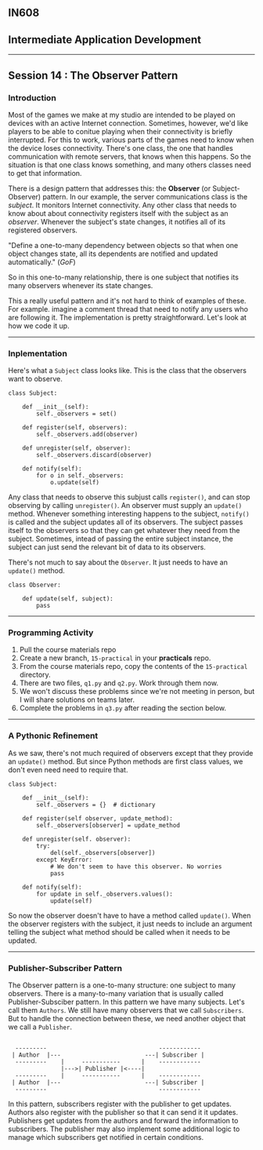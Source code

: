 ## IN608
## Intermediate Application Development
---

## Session 14 :  The Observer Pattern

### Introduction

Most of the games we make at my studio are intended to be played on devices with an active Internet connection. Sometimes, however, we'd like players to be able to conitue playing when their connectivity is briefly interrupted. For this to work, various parts of the games need to know when the device loses connectivity. There's one class, the one that handles communication with remote servers, that knows when this happens. So the situation is that one class knows something, and many others classes need to get that information.

There is a design pattern that addresses this: the **Observer** (or Subject-Observer) pattern. In our example, the server communications class is the *subject*. It monitors Internet connectivity. Any other class that needs to know about about connectivity registers itself with the subject as an *observer*. Whenever the subject's state changes, it notifies all of its registered observers.

"Define a one-to-many dependency between objects so that when one object changes state, all its dependents are notified and updated automatically." (*GoF*)

So in this one-to-many relationship, there is one subject that notifies its many observers whenever its state changes.

This a really useful pattern and it's not hard to think of examples of these. For example. imagine a comment thread that need to notify any users who are following it. The implementation is pretty straightforward. Let's look at how we code it up.

---
### Inplementation

Here's what a `Subject` class looks like. This is the class that the observers want to observe.

```
class Subject:

    def __init__(self):
        self._observers = set()

    def register(self, observers):
        self._observers.add(observer)

    def unregister(self, observer):
        self._observers.discard(observer)

    def notify(self):
        for o in self._observers:
            o.update(self)
```
Any class that needs to observe this subjust calls `register()`, and can stop observing by calling `unregister()`. An observer must supply an `update()` method. Whenever something interesting happens to the subject, `notify()` is called and the subject updates all of its observers. The subject passes itself to the observers so that they can get whatever they need from the subject.  Sometimes, intead of passing the entire subject instance, the subject can just send the relevant bit of data to its observers.

There's not much to say about the `Observer`. It just needs to have an `update()` method.

```
class Observer:

    def update(self, subject):
        pass
```        


---

### Programming Activity
  1. Pull the course materials repo
  2. Create a new branch, `15-practical` in your **practicals** repo.
  3. From the course materials repo, copy the contents of the `15-practical` directory.
  4. There are two files, `q1.py` and `q2.py`. Work through them now.
  5. We won't discuss these problems since we're not meeting in person, but I will share solutions on teams later.
  6. Complete the problems in `q3.py` after reading the section below.

---

### A Pythonic Refinement

As we saw, there's not much required of observers except that they provide an `update()` method. But since Python methods are first
class values, we don't even need need to require that. 

```
class Subject:

    def __init__(self):
        self._observers = {}  # dictionary

    def register(self observer, update_method):
        self._observers[observer] = update_method

    def unregister(self. observer):
        try:
            del(self._observers[observer])
        except KeyError:
            # We don't seem to have this observer. No worries
            pass
    
    def notify(self):
        for update in self._observers.values():
            update(self)
```

So now the observer doesn't have to have a method called `update()`. When the observer registers with the subject, it just needs to include an argument telling the subject what method should be called when it needs to be updated.

---
### Publisher-Subscriber Pattern
The Observer pattern is a one-to-many structure: one subject to many observers. There is a many-to-many variation that is usually called Publisher-Subsciber pattern.  In this pattern we have many subjects. Let's call them `Authors`.  We still have many observers that we call `Subscribers`. But to handle the connection between these, we need another object that we call a `Publisher`.

```

  ---------                                ------------
 | Author  |---                        ---| Subscriber |
  ---------    |     -----------      |    ------------
               |--->| Publisher |<----|
  ---------    |     -----------      |    ------------
 | Author  |---                        ---| Subscriber |
  ---------                                ------------
```

In this pattern, subscribers register with the publisher to get updates.  Authors also register with the publisher so that it can send it it updates. Publishers get updates from the authors and forward the information to subscribers. The publisher may also implement some additional logic to manage which subscribers get notified in certain conditions.

